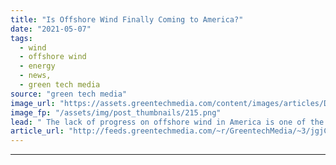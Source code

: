 ```yaml
---
title: "Is Offshore Wind Finally Coming to America?"
date: "2021-05-07"
tags: 
  - wind
  - offshore wind
  - energy
  - news,
  - green tech media
source: "green tech media"
image_url: "https://assets.greentechmedia.com/content/images/articles/Dominion_Coastal_Virginia_Offshore_Wind_XL_Credit_Dominion.jpg"
image_fp: "/assets/img/post_thumbnails/215.png"
lead: " The lack of progress on offshore wind in America is one of the most perplexing stories in energy. The technology and resource availability are tremendous. Europe has de-risked the technology and proven it can be deployed at scale, and at low cost, w ..."
article_url: "http://feeds.greentechmedia.com/~r/GreentechMedia/~3/jgjCKmBcQ8I/is-offshore-wind-finally-coming-to-america"
---
```


---
